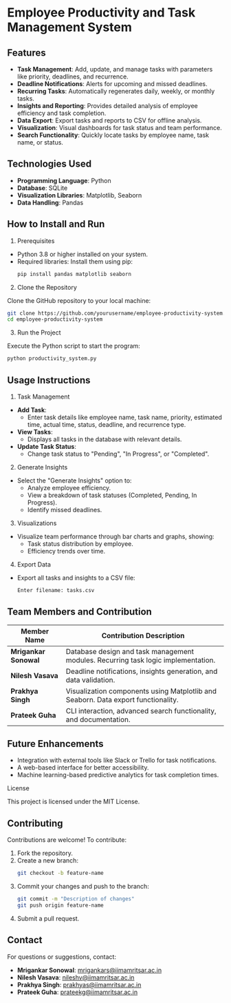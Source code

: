# Employee Productivity and Task Management System
## Features

- **Task Management**: Add, update, and manage tasks with parameters like priority, deadlines, and recurrence.
- **Deadline Notifications**: Alerts for upcoming and missed deadlines.
- **Recurring Tasks**: Automatically regenerates daily, weekly, or monthly tasks.
- **Insights and Reporting**: Provides detailed analysis of employee efficiency and task completion.
- **Data Export**: Export tasks and reports to CSV for offline analysis.
- **Visualization**: Visual dashboards for task status and team performance.
- **Search Functionality**: Quickly locate tasks by employee name, task name, or status.

## Technologies Used

- **Programming Language**: Python
- **Database**: SQLite
- **Visualization Libraries**: Matplotlib, Seaborn
- **Data Handling**: Pandas

## How to Install and Run
1. Prerequisites

- Python 3.8 or higher installed on your system.
- Required libraries: Install them using pip:
  ```bash
  pip install pandas matplotlib seaborn
  ```

2. Clone the Repository

Clone the GitHub repository to your local machine:
```bash
git clone https://github.com/yourusername/employee-productivity-system.git
cd employee-productivity-system
```

3. Run the Project

Execute the Python script to start the program:
```bash
python productivity_system.py
```

## Usage Instructions
1. Task Management

- **Add Task**:
  - Enter task details like employee name, task name, priority, estimated time, actual time, status, deadline, and recurrence type.
- **View Tasks**:
  - Displays all tasks in the database with relevant details.
- **Update Task Status**:
  - Change task status to "Pending", "In Progress", or "Completed".

2. Generate Insights

- Select the "Generate Insights" option to:
  - Analyze employee efficiency.
  - View a breakdown of task statuses (Completed, Pending, In Progress).
  - Identify missed deadlines.

3. Visualizations

- Visualize team performance through bar charts and graphs, showing:
  - Task status distribution by employee.
  - Efficiency trends over time.

4. Export Data

- Export all tasks and insights to a CSV file:
  ```bash
  Enter filename: tasks.csv
  ```


## Team Members and Contribution

| Member Name         | Contribution Description                                                                                   |
|---------------------|-----------------------------------------------------------------------------------------------------------|
| **Mrigankar Sonowal** | Database design and task management modules. Recurring task logic implementation.                       |
| **Nilesh Vasava**   | Deadline notifications, insights generation, and data validation.                                         |
| **Prakhya Singh**   | Visualization components using Matplotlib and Seaborn. Data export functionality.                        |
| **Prateek Guha**    | CLI interaction, advanced search functionality, and documentation.                                       |

## Future Enhancements

- Integration with external tools like Slack or Trello for task notifications.
- A web-based interface for better accessibility.
- Machine learning-based predictive analytics for task completion times.

License

This project is licensed under the MIT License.

## Contributing

Contributions are welcome! To contribute:
1. Fork the repository.
2. Create a new branch:
   ```bash
   git checkout -b feature-name
   ```
3. Commit your changes and push to the branch:
   ```bash
   git commit -m "Description of changes"
   git push origin feature-name
   ```
4. Submit a pull request.

## Contact

For questions or suggestions, contact:
- **Mrigankar Sonowal**: [mrigankars@iimamritsar.ac.in](mailto:mrigankars@iimamritsar.ac.in)
- **Nilesh Vasava**: [nileshv@iimamritsar.ac.in](mailto:nileshv@iimamritsar.ac.in)
- **Prakhya Singh**: [prakhyas@iimamritsar.ac.in](mailto:prakhyas@iimamritsar.ac.in)
- **Prateek Guha**: [prateekg@iimamritsar.ac.in](mailto:prateekg@iimamritsar.ac.in)

